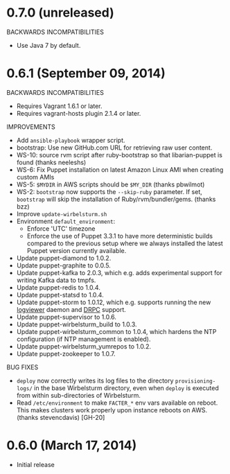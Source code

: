 # 0.7.0 (unreleased)

BACKWARDS INCOMPATIBILITIES

* Use Java 7 by default.


# 0.6.1 (September 09, 2014)

BACKWARDS INCOMPATIBILITIES

* Requires Vagrant 1.6.1 or later.
* Requires vagrant-hosts plugin 2.1.4 or later.

IMPROVEMENTS

* Add `ansible-playbook` wrapper script.
* bootstrap: Use new GitHub.com URL for retrieving raw user content.
* WS-10: source rvm script after ruby-bootstrap so that libarian-puppet is found (thanks neeleshs)
* WS-6: Fix Puppet installation on latest Amazon Linux AMI when creating custom AMIs
* WS-5: `$MYDIR` in AWS scripts should be `$MY_DIR` (thanks pbwilmot)
* WS-2: `bootstrap` now supports the `--skip-ruby` parameter.  If set, `bootstrap` will skip the installation
  of Ruby/rvm/bundler/gems. (thanks bzz)
* Improve `update-wirbelsturm.sh`
* Environment `default_environment`:
    * Enforce 'UTC' timezone
    * Enforce the use of Puppet 3.3.1 to have more deterministic builds compared to the previous setup where we always
      installed the latest Puppet version currently available.
* Update puppet-diamond to 1.0.2.
* Update puppet-graphite to 0.0.5.
* Update puppet-kafka to 2.0.3, which e.g. adds experimental support for writing Kafka data to tmpfs.
* Update puppet-redis to 1.0.4.
* Update puppet-statsd to 1.0.4.
* Update puppet-storm to 1.0.12, which e.g. supports running the new
  [logviewer](http://storm.incubator.apache.org/2013/12/08/storm090-released.html) daemon and
  [DRPC](https://storm.incubator.apache.org/documentation/Distributed-RPC.html) support.
* Update puppet-supervisor to 1.0.6.
* Update puppet-wirbelsturm_build to 1.0.3.
* Update puppet-wirbelsturm_common to 1.0.4, which hardens the NTP configuration (if NTP management is enabled).
* Update puppet-wirbelsturm_yumrepos to 1.0.2.
* Update puppet-zookeeper to 1.0.7.

BUG FIXES

* `deploy` now correctly writes its log files to the directory `provisioning-logs/` in the base Wirbelsturm directory,
  even when `deploy` is executed from within sub-directories of Wirbelsturm.
* Read `/etc/environment` to make `FACTER_*` env vars available on reboot.  This makes clusters work properly upon
  instance reboots on AWS. (thanks stevencdavis) [GH-20]


# 0.6.0 (March 17, 2014)

* Initial release
